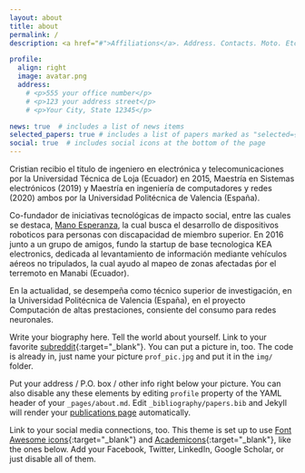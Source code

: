 ```yaml
---
layout: about
title: about
permalink: /
description: <a href="#">Affiliations</a>. Address. Contacts. Moto. Etc.

profile:
  align: right
  image: avatar.png
  address:
    # <p>555 your office number</p>
    # <p>123 your address street</p>
    # <p>Your City, State 12345</p>

news: true  # includes a list of news items
selected_papers: true # includes a list of papers marked as "selected={true}"
social: true  # includes social icons at the bottom of the page
---
```


Cristian recibio el titulo de ingeniero en electrónica y telecomunicaciones por la Universidad Técnica de Loja (Ecuador) en 2015, Maestría en Sistemas electrónicos (2019) y Maestría en ingeniería de computadores y redes (2020) ambos por la Universidad Politécnica de Valencia (España).

Co-fundador de iniciativas tecnológicas de impacto social, entre las cuales se destaca, [Mano Esperanza](/al-folio/projects/1_project/), la cual busca el desarrollo de dispositivos roboticos para personas con discapacidad de miembro superior. En 2016 junto a un grupo de amigos, fundo la startup de base tecnologica KEA electronics, dedicada al levantamiento de información mediante vehículos aéreos no tripulados, la cual ayudo al mapeo de zonas afectadas ṕor el terremoto en Manabi (Ecuador).

En la actualidad, se desempeña como técnico superior de investigación, en la Universidad Politécnica de Valencia (España), en el proyecto Computación de altas prestaciones, consiente del consumo para redes neuronales.


Write your biography here. Tell the world about yourself. Link to your favorite [subreddit](http://reddit.com){:target="\_blank"}. You can put a picture in, too. The code is already in, just name your picture `prof_pic.jpg` and put it in the `img/` folder.

Put your address / P.O. box / other info right below your picture. You can also disable any these elements by editing `profile` property of the YAML header of your `_pages/about.md`. Edit `_bibliography/papers.bib` and Jekyll will render your [publications page](/al-folio/publications/) automatically.

Link to your social media connections, too. This theme is set up to use [Font Awesome icons](http://fortawesome.github.io/Font-Awesome/){:target="\_blank"} and [Academicons](https://jpswalsh.github.io/academicons/){:target="\_blank"}, like the ones below. Add your Facebook, Twitter, LinkedIn, Google Scholar, or just disable all of them.
